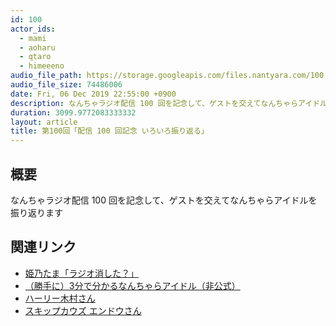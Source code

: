 ```yaml
---
id: 100
actor_ids:
  - mami
  - aoharu
  - qtaro
  - himeeeno
audio_file_path: https://storage.googleapis.com/files.nantyara.com/100.mp3
audio_file_size: 74486006
date: Fri, 06 Dec 2019 22:55:00 +0900
description: なんちゃラジオ配信 100 回を記念して、ゲストを交えてなんちゃらアイドルを振り返ります
duration: 3099.9772083333332
layout: article
title: 第100回「配信 100 回記念 いろいろ振り返る」
---
```

## 概要

なんちゃラジオ配信 100 回を記念して、ゲストを交えてなんちゃらアイドルを振り返ります

## 関連リンク

* [姫乃たま「ラジオ消した？」](https://radiotalk.jp/program/28798)
* [（勝手に）3分で分かるなんちゃらアイドル（非公式）](https://soundcloud.com/yuk_yuk_p/3a-1)
* [ハーリー木村さん](https://twitter.com/exTALIZMAN)
* [スキップカウズ エンドウさん](https://twitter.com/en_boo)
